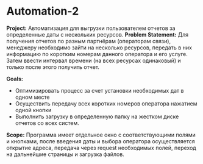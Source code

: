 # Automation-2
**Project:** Автоматизация для выгрузки пользователем отчетов за определенные даты с нескольких ресурсов.
**Problem Statement:** Для получения отчетов по разным партнёрам (операторам связи), менеджеру необходимо зайти на несколько ресурсов, передать в них информацию по коротким номерам данного оператора и его услуге. Затем ввести интервал времени (на всех ресурсах одинаковый) и только после этого получить отчет.

**Goals:**
* Оптимизировать процесс за счет установки необходимых дат в одном месте
* Осуществить передачу всех коротких номеров оператора нажатием одной кнопки
* Выполнить загрузку в определенную папку на жестком диске отчетов со всех систем.

**Scope:** Программа имеет отдельное окно с соответствующими полями и кнопками, после введения даты и выбора оператора осуществляется открытие адреса, передача через request необходимых полей, переход на дальнейшие страницы и загрузка файлов. 
